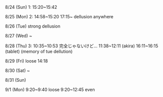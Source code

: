 8/24 (Sun)
1: 15:20~15:42

8/25 (Mon)
2: 14:58~15:20
17:15~ dellusion anywhere

8/26 (Tue)
strong dellusion

8/27 (Wed)
~

8/28 (Thu)
3: 10:35~10:53	完全じゃないけど…
11:38~12:11	(akira)
16:11~16:15	(tablet) (memory of tue dellution)

8/29 (Fri)	loose
14:18

8/30 (Sat)
~

8/31 (Sun)

9/1 (Mon)
9:20~9:40	loose
9:20~12:45	even
